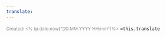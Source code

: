 ```yaml
---
translate:
---
```

<span style="font-size:12px; color:#888888;">Created: <% tp.date.now("DD.MM.YYYY HH:mm")%></span>
 `=this.translate`